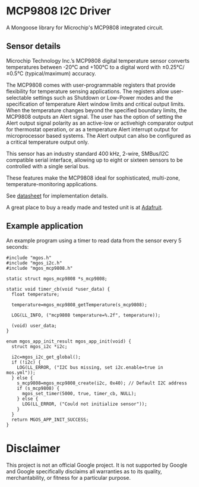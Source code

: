 # MCP9808 I2C Driver

A Mongoose library for Microchip's MCP9808 integrated circuit.

## Sensor details

Microchip Technology Inc.’s MCP9808 digital temperature sensor converts
temperatures between -20°C and +100°C to a digital word with
±0.25°C/±0.5°C (typical/maximum) accuracy.

The MCP9808 comes with user-programmable registers that provide flexibility
for temperature sensing applications. The registers allow user-selectable
settings such as Shutdown or Low-Power modes and the specification of
temperature Alert window limits and critical output limits. When the
temperature changes beyond the specified boundary limits, the MCP9808 outputs
an Alert signal. The user has the option of setting the Alert output signal
polarity as an active-low or activehigh comparator output for thermostat
operation, or as a temperature Alert interrupt output for microprocessor based
systems. The Alert output can also be configured as a critical temperature
output only.

This sensor has an industry standard 400 kHz, 2-wire, SMBus/I2C compatible
serial interface, allowing up to eight or sixteen sensors to be controlled with
a single serial bus.

These features make the MCP9808 ideal for sophisticated, multi-zone,
temperature-monitoring applications.

See [datasheet](https://cdn-shop.adafruit.com/datasheets/MCP9808.pdf)
for implementation details.

A great place to buy a ready made and tested unit is at [Adafruit](https://learn.adafruit.com/adafruit-mcp9808-precision-i2c-temperature-sensor-guide).

## Example application

An example program using a timer to read data from the sensor every 5 seconds:

```
#include "mgos.h"
#include "mgos_i2c.h"
#include "mgos_mcp9808.h"

static struct mgos_mcp9808 *s_mcp9808;

static void timer_cb(void *user_data) {
  float temperature;

  temperature=mgos_mcp9808_getTemperature(s_mcp9808);

  LOG(LL_INFO, ("mcp9808 temperature=%.2f", temperature));

  (void) user_data;
}

enum mgos_app_init_result mgos_app_init(void) {
  struct mgos_i2c *i2c;

  i2c=mgos_i2c_get_global();
  if (!i2c) {
    LOG(LL_ERROR, ("I2C bus missing, set i2c.enable=true in mos.yml"));
  } else {
    s_mcp9808=mgos_mcp9808_create(i2c, 0x40); // Default I2C address
    if (s_mcp9808) {
      mgos_set_timer(5000, true, timer_cb, NULL);
    } else {
      LOG(LL_ERROR, ("Could not initialize sensor"));
    }
  }
  return MGOS_APP_INIT_SUCCESS;
}
```

# Disclaimer

This project is not an official Google project. It is not supported by Google
and Google specifically disclaims all warranties as to its quality,
merchantability, or fitness for a particular purpose.
